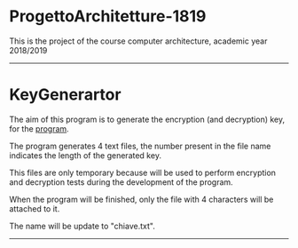 # ProgettoArchitetture-1819
This is the project of the course computer architecture, academic year 2018/2019

- - -

# KeyGenerartor
The aim of this program is to generate the encryption (and decryption) key, for the [program]().

The program generates 4 text files, the number present in the file name indicates the length of the generated key.

This files are only temporary because will be used to perform encryption and decryption
tests during the development of the program.

When the program will be finished, only the file with 4 characters will be attached to it.

The name will be update to "chiave.txt".

___
